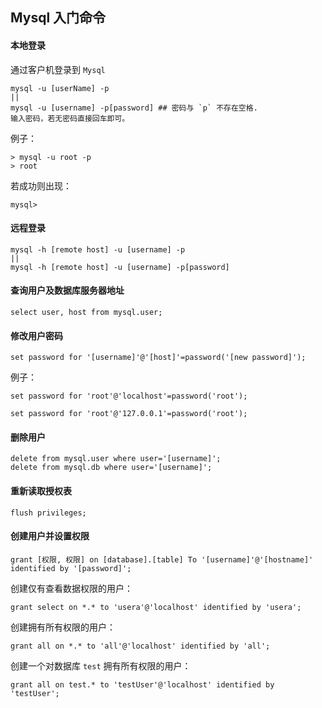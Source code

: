 ## Mysql 入门命令

#### 本地登录

通过客户机登录到 `Mysql`

```shell
mysql -u [userName] -p
||
mysql -u [username] -p[password] ## 密码与 `p` 不存在空格.
输入密码，若无密码直接回车即可。
```

例子：

```shell
> mysql -u root -p
> root
```

若成功则出现：

```mysql
mysql>
```



#### 远程登录

```shell
mysql -h [remote host] -u [username] -p
||
mysql -h [remote host] -u [username] -p[password]
```



#### 查询用户及数据库服务器地址

```mysql
select user, host from mysql.user;
```



#### 修改用户密码

```mysql
set password for '[username]'@'[host]'=password('[new password]');
```

例子：

```mysql
set password for 'root'@'localhost'=password('root');

set password for 'root'@'127.0.0.1'=password('root');
```



#### 删除用户

```mysql
delete from mysql.user where user='[username]';
delete from mysql.db where user='[username]';
```



#### 重新读取授权表

```mysql
flush privileges;
```



#### 创建用户并设置权限

```mysql
grant [权限, 权限] on [database].[table] To '[username]'@'[hostname]' identified by '[password]';
```

创建仅有查看数据权限的用户：

```mysql
grant select on *.* to 'usera'@'localhost' identified by 'usera';
```

创建拥有所有权限的用户：

```mysql
grant all on *.* to 'all'@'localhost' identified by 'all';
```

创建一个对数据库 `test` 拥有所有权限的用户：

```mysql
grant all on test.* to 'testUser'@'localhost' identified by 'testUser';
```